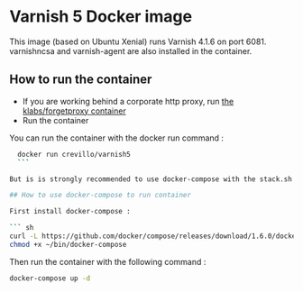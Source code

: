 Varnish 5 Docker image
=====================

This image (based on Ubuntu Xenial) runs Varnish 4.1.6 on port 6081.  
varnishncsa and varnish-agent are also installed in the container.  


How to run the container
--------------------------------

* If you are working behind a corporate http proxy, run [the klabs/forgetproxy container](https://registry.hub.docker.com/u/klabs/forgetproxy/)
* Run the container

You can run the container with the docker run command :


  ``` sh
    docker run crevillo/varnish5
    ```

 But is is strongly recommended to use docker-compose with the stack.sh script provided in [ezdocker-stack](https://github.com/kaliop/ezdocker-stack/) repository.

## How to use docker-compose to run container

First install docker-compose : 

``` sh
curl -L https://github.com/docker/compose/releases/download/1.6.0/docker-compose-`uname -s`-`uname -m` > ~/bin/docker-compose
chmod +x ~/bin/docker-compose
``` 

Then run the container with the following command : 

``` sh
docker-compose up -d
``` 
